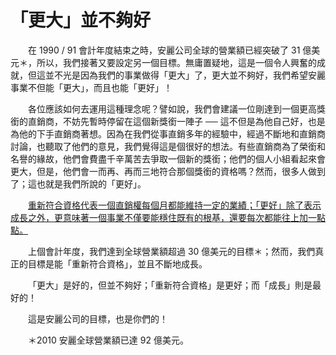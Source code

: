 # 「更大」並不夠好

&emsp;&emsp;在 1990 / 91 會計年度結束之時，安麗公司全球的營業額已經突破了 31 億美元＊，所以，我們接著又要設定另一個目標。無庸置疑地，這是一個令人興奮的成就，但這並不光是因為我們的事業做得「更大」了，更大並不夠好，我們希望安麗事業不但能「更大」，而且也能「更好」！

&emsp;&emsp;各位應該如何去運用這種理念呢？譬如說，我們會建議一位剛達到一個更高獎銜的直銷商，不妨先暫時停留在這個新獎銜一陣子 ── 這不但是為他自己好，也是為他的下手直銷商著想。因為在我們從事直銷多年的經驗中，經過不斷地和直銷商討論，也聽取了他們的意見，我們覺得這是個很好的想法。有些直銷商為了榮銜和名譽的緣故，他們會費盡千辛萬苦去爭取一個新的獎銜；他們的個人小組看起來會更大，但是，他們會一而再、再而三地符合那個獎銜的資格嗎？然而，很多人做到了；這也就是我們所說的「更好」。

&emsp;&emsp;<u>重新符合資格代表一個直銷權每個月都能維持一定的業績；「更好」除了表示成長之外，更意味著一個事業不僅要能穩住既有的根基，還要每次都能往上加一點點。</u>

&emsp;&emsp;上個會計年度，我們達到全球營業額超過 30 億美元的目標＊；然而，我們真正的目標是能「重新符合資格」，並且不斷地成長。

&emsp;&emsp;「更大」是好的，但並不夠好；「重新符合資格」是更好；而「成長」則是最好的！

&emsp;&emsp;這是安麗公司的目標，也是你們的！

&emsp;&emsp;＊2010 安麗全球營業額已達 92 億美元。
